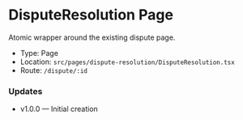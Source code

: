 # DisputeResolution Page

Atomic wrapper around the existing dispute page.

- Type: Page
- Location: `src/pages/dispute-resolution/DisputeResolution.tsx`
- Route: `/dispute/:id`

### Updates
- v1.0.0 — Initial creation

